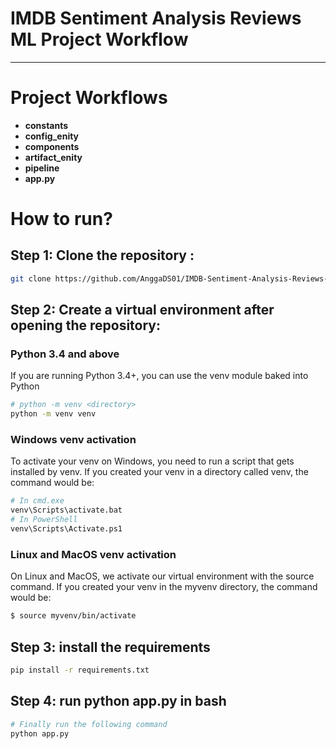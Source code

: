 # IMDB Sentiment Analysis Reviews ML Project Workflow
---

# Project Workflows
* **constants**
* **config_enity**
* **components**
* **artifact_enity**
* **pipeline**
* **app.py**

# How to run?

## **Step 1: Clone the repository :**

```bash
git clone https://github.com/AnggaDS01/IMDB-Sentiment-Analysis-Reviews-ML-Project.git
```
## **Step 2: Create a virtual environment after opening the repository:**

### Python 3.4 and above
If you are running Python 3.4+, you can use the venv module baked into Python

```bash
# python -m venv <directory>
python -m venv venv
```

### Windows venv activation
To activate your venv on Windows, you need to run a script that gets installed by venv. If you created your venv in a directory called venv, the command would be:

```bash
# In cmd.exe
venv\Scripts\activate.bat
# In PowerShell
venv\Scripts\Activate.ps1
```

### Linux and MacOS venv activation
On Linux and MacOS, we activate our virtual environment with the source command. If you created your venv in the myvenv directory, the command would be:

```bash
$ source myvenv/bin/activate
```

## **Step 3: install the requirements**
```bash
pip install -r requirements.txt
```

## **Step 4: run python app.py in bash**
```bash
# Finally run the following command
python app.py
```
